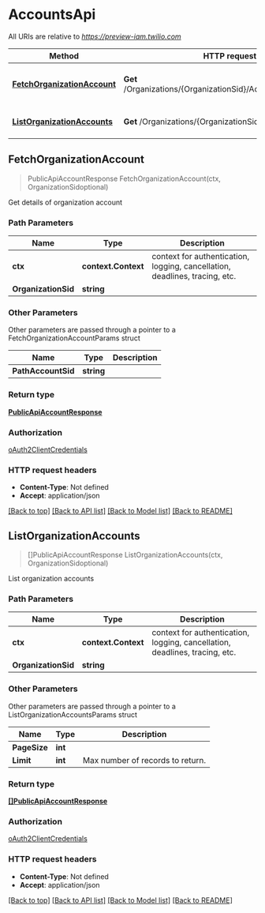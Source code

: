 # AccountsApi

All URIs are relative to *https://preview-iam.twilio.com*

Method | HTTP request | Description
------------- | ------------- | -------------
[**FetchOrganizationAccount**](AccountsApi.md#FetchOrganizationAccount) | **Get** /Organizations/{OrganizationSid}/Accounts/{AccountSid} | Get details of organization account
[**ListOrganizationAccounts**](AccountsApi.md#ListOrganizationAccounts) | **Get** /Organizations/{OrganizationSid}/Accounts | List organization accounts



## FetchOrganizationAccount

> PublicApiAccountResponse FetchOrganizationAccount(ctx, OrganizationSidoptional)

Get details of organization account

### Path Parameters


Name | Type | Description
------------- | ------------- | -------------
**ctx** | **context.Context** | context for authentication, logging, cancellation, deadlines, tracing, etc.
**OrganizationSid** | **string** | 

### Other Parameters

Other parameters are passed through a pointer to a FetchOrganizationAccountParams struct


Name | Type | Description
------------- | ------------- | -------------
**PathAccountSid** | **string** | 

### Return type

[**PublicApiAccountResponse**](PublicApiAccountResponse.md)

### Authorization

[oAuth2ClientCredentials](../README.md#oAuth2ClientCredentials)

### HTTP request headers

- **Content-Type**: Not defined
- **Accept**: application/json

[[Back to top]](#) [[Back to API list]](../README.md#documentation-for-api-endpoints)
[[Back to Model list]](../README.md#documentation-for-models)
[[Back to README]](../README.md)


## ListOrganizationAccounts

> []PublicApiAccountResponse ListOrganizationAccounts(ctx, OrganizationSidoptional)

List organization accounts

### Path Parameters


Name | Type | Description
------------- | ------------- | -------------
**ctx** | **context.Context** | context for authentication, logging, cancellation, deadlines, tracing, etc.
**OrganizationSid** | **string** | 

### Other Parameters

Other parameters are passed through a pointer to a ListOrganizationAccountsParams struct


Name | Type | Description
------------- | ------------- | -------------
**PageSize** | **int** | 
**Limit** | **int** | Max number of records to return.

### Return type

[**[]PublicApiAccountResponse**](PublicApiAccountResponse.md)

### Authorization

[oAuth2ClientCredentials](../README.md#oAuth2ClientCredentials)

### HTTP request headers

- **Content-Type**: Not defined
- **Accept**: application/json

[[Back to top]](#) [[Back to API list]](../README.md#documentation-for-api-endpoints)
[[Back to Model list]](../README.md#documentation-for-models)
[[Back to README]](../README.md)

